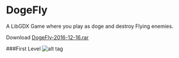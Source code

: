 # DogeFly
A LibGDX Game where you play as doge and destroy Flying enemies.

Download [DogeFly-2016-12-16.rar](https://drive.google.com/open?id=0B_B0TMZ4370xU3E3eHltZ2ZiWDg)

###First Level
![alt tag](http://i.imgur.com/Ez2Y1tN.png)

